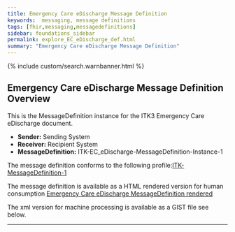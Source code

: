 ```yaml
---
title: Emergency Care eDischarge Message Definition
keywords:  messaging, message definitions
tags: [fhir,messaging,messagedefinitions]
sidebar: foundations_sidebar
permalink: explore_EC_eDischarge_def.html
summary: "Emergency Care eDischarge Message Definition"
---
```


{% include custom/search.warnbanner.html %}

## Emergency Care eDischarge Message Definition Overview ##

This is the MessageDefinition instance for the ITK3 Emergency Care eDischarge document. 

- **Sender:**  Sending System
- **Receiver:** Recipient System
- **MessageDefinition:** ITK-EC_eDischarge-MessageDefinition-Instance-1

The message definition conforms to the following profile:[ITK-MessageDefinition-1](https://fhir.nhs.uk/STU3/StructureDefinition/ITK-MessageDefinition-1)

The message definition is available as a HTML rendered version for human consumption [Emergency Care eDischarge MessageDefinition rendered](https://fhir.nhs.uk/STU3/MessageDefinition/ITK-EC-eDischarge-MessageDefinition-Instance-1) 

The xml version for machine processing is available as a GIST file see below.


<script src="https://gist.github.com/IOPS-DEV/2167ef426c2d4c76d3479153e83745cc.js"></script>
---










